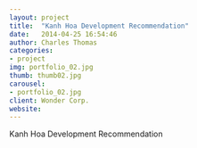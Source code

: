 ```yaml
---
layout: project
title:  "Kanh Hoa Development Recommendation"
date:   2014-04-25 16:54:46
author: Charles Thomas
categories:
- project
img: portfolio_02.jpg
thumb: thumb02.jpg
carousel:
- portfolio_02.jpg
client: Wonder Corp.
website: 
---
```

Kanh Hoa Development Recommendation
